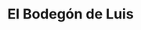 ---
title: "El Bodegón de Luis"
url: /ciudad-guayana-puerto-ordaz/el-bodegon-de-luis/
shop: alcohol
---